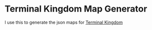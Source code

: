 # Terminal Kingdom Map Generator
I use this to generate the json maps for [Terminal Kingdom](https://github.com/OrigamiKing3612/Terminal-Kingdom)
